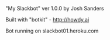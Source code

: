 "My Slackbot" ver 1.0.0
by Josh Sanders

Built with "botkit" - http://howdy.ai

Bot running on slackbot01.heroku.com
